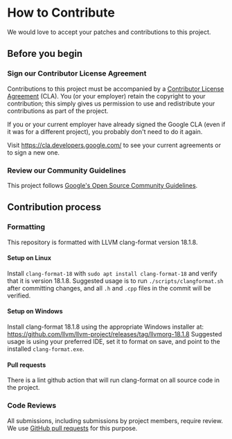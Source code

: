 # How to Contribute

We would love to accept your patches and contributions to this project.

## Before you begin

### Sign our Contributor License Agreement

Contributions to this project must be accompanied by a
[Contributor License Agreement](https://cla.developers.google.com/about) (CLA).
You (or your employer) retain the copyright to your contribution; this simply
gives us permission to use and redistribute your contributions as part of the
project.

If you or your current employer have already signed the Google CLA (even if it
was for a different project), you probably don't need to do it again.

Visit <https://cla.developers.google.com/> to see your current agreements or to
sign a new one.

### Review our Community Guidelines

This project follows [Google's Open Source Community
Guidelines](https://opensource.google/conduct/).

## Contribution process

### Formatting

This repository is formatted with LLVM clang-format version 18.1.8.

#### Setup on Linux

Install `clang-format-18` with `sudo apt install clang-format-18` and verify that it is version 18.1.8.
Suggested usage is to run `./scripts/clangformat.sh` after committing changes, and all `.h` and `.cpp` files in the commit will be verified.

#### Setup on Windows

Install clang-format 18.1.8 using the appropriate Windows installer at: https://github.com/llvm/llvm-project/releases/tag/llvmorg-18.1.8
Suggested usage is using your preferred IDE, set it to format on save, and point to the installed `clang-format.exe`.

#### Pull requests
There is a lint github action that will run clang-format on all source code in the project.

### Code Reviews

All submissions, including submissions by project members, require review. We
use [GitHub pull requests](https://docs.github.com/articles/about-pull-requests)
for this purpose.
